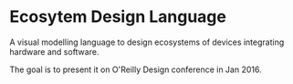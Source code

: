 # Ecosytem Design Language
A visual modelling language to design ecosystems of devices integrating hardware and software.

The goal is to present it on O'Reilly Design conference in Jan 2016.
